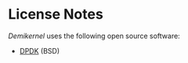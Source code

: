 License Notes
==============

_Demikernel_ uses the following open source software:

- [DPDK](https://www.dpdk.org/) (BSD)